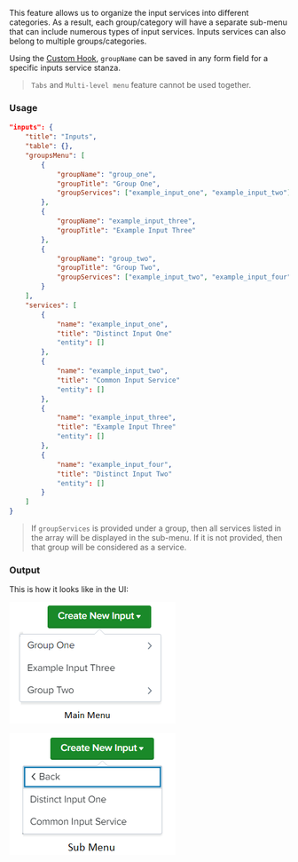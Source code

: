 This feature allows us to organize the input services into different categories. As a result, each group/category will have a separate sub-menu that can include numerous types of input services. Inputs services can also belong to multiple groups/categories.

Using the [Custom Hook](../../custom_ui_extensions/custom_hook), `groupName` can be saved in any form field for a specific inputs service stanza.

> `Tabs` and `Multi-level menu` feature cannot be used together.

### Usage

```json
"inputs": {
    "title": "Inputs",
    "table": {},
    "groupsMenu": [
        {
            "groupName": "group_one",
            "groupTitle": "Group One",
            "groupServices": ["example_input_one", "example_input_two"]
        },
        {
            "groupName": "example_input_three", 
            "groupTitle": "Example Input Three"
        },
        {
            "groupName": "group_two",
            "groupTitle": "Group Two",
            "groupServices": ["example_input_two", "example_input_four"]
        }
    ],
    "services": [
        {
            "name": "example_input_one",
            "title": "Distinct Input One"
            "entity": []
        },
        {
            "name": "example_input_two",
            "title": "Common Input Service"
            "entity": []
        },
        {
            "name": "example_input_three",
            "title": "Example Input Three"
            "entity": []
        },
        {
            "name": "example_input_four",
            "title": "Distinct Input Two"
            "entity": []
        }
    ]
}
```

> If `groupServices` is provided under a group, then all services listed in the array will be displayed in the sub-menu. If it is not provided, then that group will be considered as a service.

### Output

This is how it looks like in the UI:

![image](../images/inputs/Main_Menu_on_inputs_page.png)

![image](../images/inputs/Sub_Menu_on_inputs_page.png)
